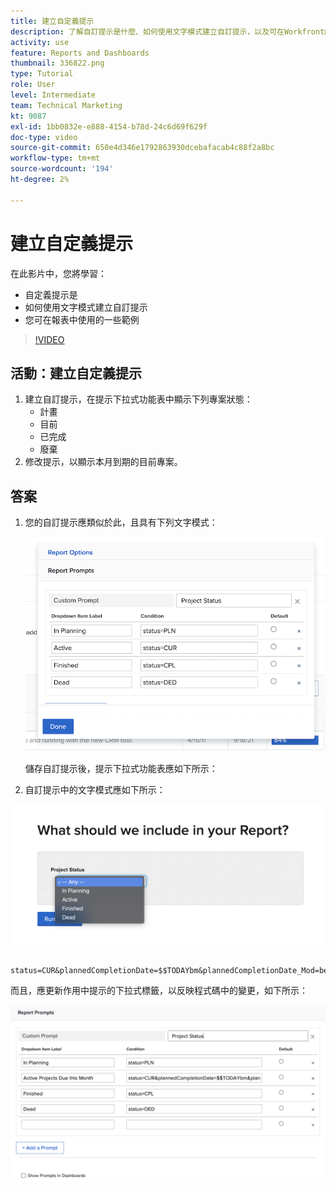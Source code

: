 ```yaml
---
title: 建立自定義提示
description: 了解自訂提示是什麼、如何使用文字模式建立自訂提示，以及可在Workfront的報表中使用的一些範例。
activity: use
feature: Reports and Dashboards
thumbnail: 336822.png
type: Tutorial
role: User
level: Intermediate
team: Technical Marketing
kt: 9087
exl-id: 1bb0832e-e888-4154-b78d-24c6d69f629f
doc-type: video
source-git-commit: 650e4d346e1792863930dcebafacab4c88f2a8bc
workflow-type: tm+mt
source-wordcount: '194'
ht-degree: 2%

---
```


# 建立自定義提示

在此影片中，您將學習：

* 自定義提示是
* 如何使用文字模式建立自訂提示
* 您可在報表中使用的一些範例

>[!VIDEO](https://video.tv.adobe.com/v/336822/?quality=12&learn=on)

## 活動：建立自定義提示

1. 建立自訂提示，在提示下拉式功能表中顯示下列專案狀態：
   * 計畫
   * 目前
   * 已完成
   * 廢棄
1. 修改提示，以顯示本月到期的目前專案。

## 答案

1. 您的自訂提示應類似於此，且具有下列文字模式：

   ![在文本模式中建立新篩選器的螢幕影像](assets/cp-01.png)

   儲存自訂提示後，提示下拉式功能表應如下所示：

1. 自訂提示中的文字模式應如下所示：

![在文本模式中建立新篩選器的螢幕影像](assets/cp-02.png)

```
   status=CUR&plannedCompletionDate=$$TODAYbm&plannedCompletionDate_Mod=between&plannedCompletionDate_Range=$$TODAYem 
```

而且，應更新作用中提示的下拉式標籤，以反映程式碼中的變更，如下所示：

![在文本模式中建立新篩選器的螢幕影像](assets/cp-02a.png)
